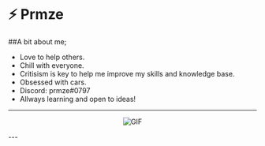 # ⚡️ Prmze

##A bit about me;
- Love to help others.
- Chill with everyone.
- Critisism is key to help me improve my skills and knowledge base.
- Obsessed with cars.
- Discord: prmze#0797
- Allways learning and open to ideas!
---
<p align="center" width="100%"><img alt="GIF" src="https://media.giphy.com/media/80Cdy9EteIuOc/giphy.gif"/></p>
---
